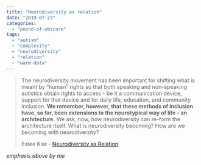```yaml
---
title: "Neurodiversity as relation"
date: "2019-07-23"
categories: 
  - "pound-of-obscure"
tags: 
  - "autism"
  - "complexity"
  - "neurodiversity"
  - "relation"
  - "warm-data"
---
```


> The neurodiversity movement has been important for shifting what is meant by “human” rights so that both speaking and non-speaking autistics obtain rights to access - be it a communication device, support for that device and for daily life, education, and community inclusion. **We remember, however, that these methods of inclusion have, so far, been extensions to the neurotypical way of life - an architecture.** We ask, now, how neurodiversity can re-form the architecture itself. What is neurodiversity becoming? How are we becoming with neurodiversity?
> 
> Estee Klar - [Neurodiversity as Relation](https://www.esteerelation.com/about-neurodiversity-in-relation)

_emphasis above by me_

